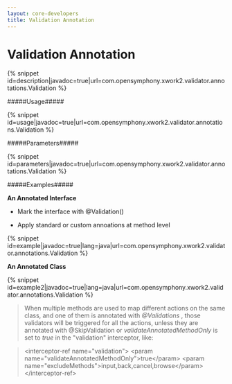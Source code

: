 ```yaml
---
layout: core-developers
title: Validation Annotation
---
```


# Validation Annotation



{% snippet id=description|javadoc=true|url=com.opensymphony.xwork2.validator.annotations.Validation %}

#####Usage#####



{% snippet id=usage|javadoc=true|url=com.opensymphony.xwork2.validator.annotations.Validation %}

#####Parameters#####



{% snippet id=parameters|javadoc=true|url=com.opensymphony.xwork2.validator.annotations.Validation %}

#####Examples#####

**An Annotated Interface**

+ Mark the interface with @Validation()

+ Apply standard or custom annoations at method level



{% snippet id=example|javadoc=true|lang=java|url=com.opensymphony.xwork2.validator.annotations.Validation %}

**An Annotated Class**


{% snippet id=example2|javadoc=true|lang=java|url=com.opensymphony.xwork2.validator.annotations.Validation %}


> 

> 

> When multiple methods are used to map different actions on the same class, and one of them is annotated with _@Validations_ , those validators will be triggered for all the actions, unless they are annotated with @SkipValidation or _validateAnnotatedMethodOnly_  is set to _true_  in the "validation" interceptor, like:

> 
 > \<interceptor\-ref name="validation"\>
 >     \<param name="validateAnnotatedMethodOnly"\>true\</param\>
 >     \<param name="excludeMethods"\>input,back,cancel,browse\</param\>
 > \</interceptor\-ref\>
 > 
 
